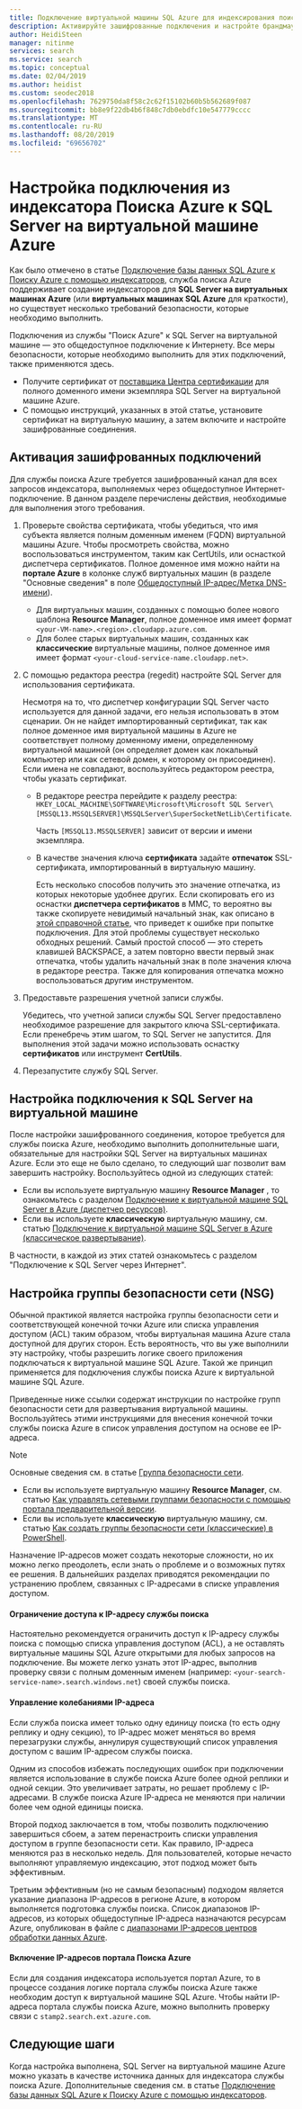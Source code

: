 ```yaml
---
title: Подключение виртуальной машины SQL Azure для индексирования поиска в службе "Поиск Azure"
description: Активируйте зашифрованные подключения и настройте брандмауэр, чтобы разрешить подключения к SQL Server на виртуальной машине Azure из индексатора Поиска Azure.
author: HeidiSteen
manager: nitinme
services: search
ms.service: search
ms.topic: conceptual
ms.date: 02/04/2019
ms.author: heidist
ms.custom: seodec2018
ms.openlocfilehash: 7629750da8f58c2c62f15102b60b5b562689f087
ms.sourcegitcommit: bb8e9f22db4b6f848c7db0ebdfc10e547779cccc
ms.translationtype: MT
ms.contentlocale: ru-RU
ms.lasthandoff: 08/20/2019
ms.locfileid: "69656702"
---
```

# <a name="configure-a-connection-from-an-azure-search-indexer-to-sql-server-on-an-azure-vm"></a>Настройка подключения из индексатора Поиска Azure к SQL Server на виртуальной машине Azure
Как было отмечено в статье [Подключение базы данных SQL Azure к Поиску Azure с помощью индексаторов](search-howto-connecting-azure-sql-database-to-azure-search-using-indexers.md#faq), служба поиска Azure поддерживает создание индексаторов для **SQL Server на виртуальных машинах Azure** (или **виртуальных машинах SQL Azure** для краткости), но существует несколько требований безопасности, которые необходимо выполнить. 

Подключения из службы "Поиск Azure" к SQL Server на виртуальной машине — это общедоступное подключение к Интернету. Все меры безопасности, которые необходимо выполнить для этих подключений, также применяются здесь.

+ Получите сертификат от [поставщика Центра сертификации](https://en.wikipedia.org/wiki/Certificate_authority#Providers) для полного доменного имени экземпляра SQL Server на виртуальной машине Azure.
+ С помощью инструкций, указанных в этой статье, установите сертификат на виртуальную машину, а затем включите и настройте зашифрованные соединения.

## <a name="enable-encrypted-connections"></a>Активация зашифрованных подключений
Для службы поиска Azure требуется зашифрованный канал для всех запросов индексатора, выполняемых через общедоступное Интернет-подключение. В данном разделе перечислены действия, необходимые для выполнения этого требования.

1. Проверьте свойства сертификата, чтобы убедиться, что имя субъекта является полным доменным именем (FQDN) виртуальной машины Azure. Чтобы просмотреть свойства, можно воспользоваться инструментом, таким как CertUtils, или оснасткой диспетчера сертификатов. Полное доменное имя можно найти на **портале Azure** в колонке служб виртуальных машин (в разделе "Основные сведения" в поле [Общедоступный IP-адрес/Метка DNS-имени](https://portal.azure.com/)).
   
   * Для виртуальных машин, созданных с помощью более нового шаблона **Resource Manager**, полное доменное имя имеет формат `<your-VM-name>.<region>.cloudapp.azure.com`.
   * Для более старых виртуальных машин, созданных как **классические** виртуальные машины, полное доменное имя имеет формат `<your-cloud-service-name.cloudapp.net>`.

2. С помощью редактора реестра (regedit) настройте SQL Server для использования сертификата. 
   
    Несмотря на то, что диспетчер конфигурации SQL Server часто используется для данной задачи, его нельзя использовать в этом сценарии. Он не найдет импортированный сертификат, так как полное доменное имя виртуальной машины в Azure не соответствует полному доменному имени, определенному виртуальной машиной (он определяет домен как локальный компьютер или как сетевой домен, к которому он присоединен). Если имена не совпадают, воспользуйтесь редактором реестра, чтобы указать сертификат.
   
   * В редакторе реестра перейдите к разделу реестра: `HKEY_LOCAL_MACHINE\SOFTWARE\Microsoft\Microsoft SQL Server\[MSSQL13.MSSQLSERVER]\MSSQLServer\SuperSocketNetLib\Certificate`.
     
     Часть `[MSSQL13.MSSQLSERVER]` зависит от версии и имени экземпляра. 
   * В качестве значения ключа **сертификата** задайте **отпечаток** SSL-сертификата, импортированный в виртуальную машину.
     
     Есть несколько способов получить это значение отпечатка, из которых некоторые удобнее других. Если скопировать его из оснастки **диспетчера сертификатов** в MMC, то вероятно вы также скопируете невидимый начальный знак, как описано в [этой справочной статье](https://support.microsoft.com/kb/2023869/), что приведет к ошибке при попытке подключения. Для этой проблемы существует несколько обходных решений. Самый простой способ — это стереть клавишей BACKSPACE, а затем повторно ввести первый знак отпечатка, чтобы удалить начальный знак в поле значения ключа в редакторе реестра. Также для копирования отпечатка можно воспользоваться другим инструментом.

3. Предоставьте разрешения учетной записи службы. 
   
    Убедитесь, что учетной записи службы SQL Server предоставлено необходимое разрешение для закрытого ключа SSL-сертификата. Если пренебречь этим шагом, то SQL Server не запустится. Для выполнения этой задачи можно использовать оснастку **сертификатов** или инструмент **CertUtils**.
    
4. Перезапустите службу SQL Server.

## <a name="configure-sql-server-connectivity-in-the-vm"></a>Настройка подключения к SQL Server на виртуальной машине
После настройки зашифрованного соединения, которое требуется для службы поиска Azure, необходимо выполнить дополнительные шаги, обязательные для настройки SQL Server на виртуальных машинах Azure. Если это еще не было сделано, то следующий шаг позволит вам завершить настройку. Воспользуйтесь одной из следующих статей:

* Если вы используете виртуальную машину **Resource Manager** , то ознакомьтесь с разделом [Подключение к виртуальной машине SQL Server в Azure (диспетчер ресурсов)](../virtual-machines/windows/sql/virtual-machines-windows-sql-connect.md). 
* Если вы используете **классическую** виртуальную машину, см. статью [Подключение к виртуальной машине SQL Server в Azure (классическое развертывание)](../virtual-machines/windows/classic/sql-connect.md).

В частности, в каждой из этих статей ознакомьтесь с разделом "Подключение к SQL Server через Интернет".

## <a name="configure-the-network-security-group-nsg"></a>Настройка группы безопасности сети (NSG)
Обычной практикой является настройка группы безопасности сети и соответствующей конечной точки Azure или списка управления доступом (ACL) таким образом, чтобы виртуальная машина Azure стала доступной для других сторон. Есть вероятность, что вы уже выполнили эту настройку, чтобы разрешить логике своего приложения подключаться к виртуальной машине SQL Azure. Такой же принцип применяется для подключения службы поиска Azure к виртуальной машине SQL Azure. 

Приведенные ниже ссылки содержат инструкции по настройке групп безопасности сети для развертывания виртуальной машины. Воспользуйтесь этими инструкциями для внесения конечной точки службы поиска Azure в список управления доступом на основе ее IP-адреса.

> [!NOTE]
> Основные сведения см. в статье [Группа безопасности сети](../virtual-network/security-overview.md).
> 
> 

* Если вы используете виртуальную машину **Resource Manager**, см. статью [Как управлять сетевыми группами безопасности с помощью портала предварительной версии](../virtual-network/tutorial-filter-network-traffic.md). 
* Если вы используете **классическую** виртуальную машину, см. статью [Как создать группы безопасности сети (классические) в PowerShell](../virtual-network/virtual-networks-create-nsg-classic-ps.md).

Назначение IP-адресов может создать некоторые сложности, но их можно легко преодолеть, если знать о проблеме и о возможных путях ее решения. В дальнейших разделах приводятся рекомендации по устранению проблем, связанных с IP-адресами в списке управления доступом.

#### <a name="restrict-access-to-the-search-service-ip-address"></a>Ограничение доступа к IP-адресу службы поиска
Настоятельно рекомендуется ограничить доступ к IP-адресу службы поиска с помощью списка управления доступом (ACL), а не оставлять виртуальные машины SQL Azure открытыми для любых запросов на подключение. Вы можете легко узнать этот IP-адрес, выполнив проверку связи с полным доменным именем (например: `<your-search-service-name>.search.windows.net`) своей службы поиска.

#### <a name="managing-ip-address-fluctuations"></a>Управление колебаниями IP-адреса
Если служба поиска имеет только одну единицу поиска (то есть одну реплику и одну секцию), то IP-адрес может меняться во время перезагрузки службы, аннулируя существующий список управления доступом с вашим IP-адресом службы поиска.

Одним из способов избежать последующих ошибок при подключении является использование в службе поиска Azure более одной реплики и одной секции. Это увеличивает затраты, но решает проблему с IP-адресами. В службе поиска Azure IP-адреса не меняются при наличии более чем одной единицы поиска.

Второй подход заключается в том, чтобы позволить подключению завершиться сбоем, а затем перенастроить списки управления доступом в группе безопасности сети. Как правило, IP-адреса меняются раз в несколько недель. Для пользователей, которые нечасто выполняют управляемую индексацию, этот подход может быть эффективным.

Третьим эффективным (но не самым безопасным) подходом является указание диапазона IP-адресов в регионе Azure, в котором выполняется подготовка службы поиска. Список диапазонов IP-адресов, из которых общедоступные IP-адреса назначаются ресурсам Azure, опубликован в файле с [диапазонами IP-адресов центров обработки данных Azure](https://www.microsoft.com/download/details.aspx?id=41653). 

#### <a name="include-the-azure-search-portal-ip-addresses"></a>Включение IP-адресов портала Поиска Azure
Если для создания индексатора используется портал Azure, то в процессе создания логике портала службы поиска Azure также необходим доступ к виртуальной машине SQL Azure. Чтобы найти IP-адреса портала службы поиска Azure, можно выполнить проверку связи с `stamp2.search.ext.azure.com`.

## <a name="next-steps"></a>Следующие шаги
Когда настройка выполнена, SQL Server на виртуальной машине Azure можно указать в качестве источника данных для индексатора службы поиска Azure. Дополнительные сведения см. в статье [Подключение базы данных SQL Azure к Поиску Azure с помощью индексаторов](search-howto-connecting-azure-sql-database-to-azure-search-using-indexers.md).

